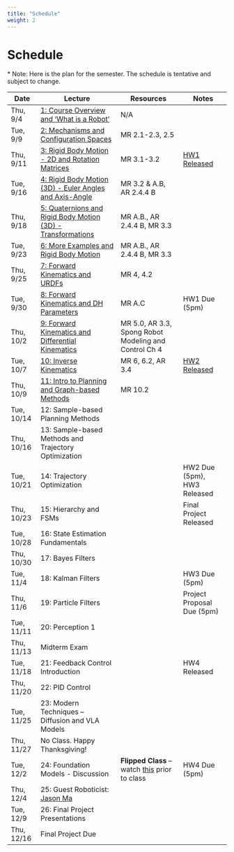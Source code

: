 ```yaml
---
title: "Schedule"
weight: 2
---
```




# Schedule
\* Note: Here is the plan for the semester. The schedule is tentative and subject to change. 


| Date        | Lecture                                               | Resources | Notes                                 |
|-------------|--------------------------------------------------------|-----------|---------------------------------------|
| Thu, 9/4    | [1: Course Overview and ‘What is a Robot’](https://drive.google.com/file/d/1cmQ6--_u4iUSh1u46t5s-vApfe7XK76I/view?usp=sharing)              | N/A        |                                       |
| Tue, 9/9    | [2: Mechanisms and Configuration Spaces](https://drive.google.com/file/d/1yzPN53vMFrPtGckjmMJbU-0kcfkSHPmD/view?usp=sharing)                 | MR 2.1-2.3, 2.5          |                                      |
| Thu, 9/11   | [3: Rigid Body Motion - 2D and Rotation Matrices](https://drive.google.com/file/d/12n-BXSgS8zPDU64RCwD0Y4aY3XjkX4_T/view?usp=sharing)       | MR 3.1-3.2     | [HW1 Released](https://drive.google.com/file/d/1BTf7kb2NMIz5frHMignMo4uc3b7s1OjF/view?usp=sharing)                          |
| Tue, 9/16   | [4: Rigid Body Motion (3D) - Euler Angles and Axis-Angle](https://drive.google.com/file/d/1-dqlIbpwp52Ejw4dKoBxmobe7P56vIH9/view?usp=sharing) | MR 3.2 & A.B, AR 2.4.4 B   |                                  |
| Thu, 9/18   | [5: Quaternions and Rigid Body Motion (3D) - Transformations](https://drive.google.com/file/d/1x94kHirL8iJ_lWEb3RzOdVGphK2RNrBN/view?usp=sharing)           | MR A.B., AR 2.4.4 B, MR 3.3           |                                       |
| Tue, 9/23   | [6: More Examples and Rigid Body Motion](https://drive.google.com/file/d/1WMWfsFCSJD_r2NGiMf2MueIBgA1LqOvd/view?usp=sharing)         | MR A.B., AR 2.4.4 B, MR 3.3                    |                                       |
| Thu, 9/25   | [7: Forward Kinematics and URDFs](https://drive.google.com/file/d/1oDFmt5C7QDo2mVNBvB0rBaib7VFtV72H/view?usp=sharing)               | MR 4, 4.2           |                                       |
| Tue, 9/30   | [8: Forward Kinematics and DH Parameters](https://drive.google.com/file/d/1eyhQMCUZHZEwjHVpSbp025fa84goo-AG/view?usp=sharing)        | MR A.C                    | HW1 Due (5pm)                         |
| Thu, 10/2   | [9: Forward Kinematics and Differential Kinematics](https://drive.google.com/file/d/1g2fgg4UNK6qYk-pufD4KWZXqfRxEj1x2/view?usp=sharing) | MR 5.0, AR 3.3, Spong Robot Modeling and Control Ch 4                 |                           |
| Tue, 10/7   | [10: Inverse Kinematics](https://drive.google.com/file/d/1z8lfRbICemB798c50vSlhTyW2iIGzIEK/view?usp=sharing)                         | MR 6, 6.2, AR 3.4                    |   [HW2 Released](https://drive.google.com/file/d/1jGnUvFdJpa9y4fOm8zA_Fzk-2R9d920G/view?usp=sharing)                                    |
| Thu, 10/9   | [11: Intro to Planning and Graph-based Methods](https://drive.google.com/file/d/105UPhTsU3GSjSe0RJDfvyRwoct7-CKwV/view?usp=sharing)  |  MR 10.2                   |                                       |
| Tue, 10/14  | 12: Sample-based Planning Methods              |                     |                                       |
| Thu, 10/16  | 13: Sample-based Methods and Trajectory Optimization |              |                          |
| Tue, 10/21  | 14: Trajectory Optimization                    |                     | HW2 Due (5pm), HW3 Released                          |
| Thu, 10/23  | 15: Hierarchy and FSMs                         |                     | Final Project Released                |
| Tue, 10/28  | 16: State Estimation Fundamentals              |                     |                                       |
| Thu, 10/30  | 17: Bayes Filters                              |                     |                                       |
| Tue, 11/4   | 18: Kalman Filters                             |                     | HW3 Due (5pm)                         |
| Thu, 11/6   | 19: Particle Filters                           |                     | Project Proposal Due (5pm)            |
| Tue, 11/11  | 20: Perception 1                               |                     |                                       |
| Thu, 11/13  | Midterm Exam                                   |                     |                                       |
| Tue, 11/18  | 21: Feedback Control Introduction              |                     | HW4 Released                                      |
| Thu, 11/20  | 22: PID Control                                |                     |                                       |
| Tue, 11/25  | 23: Modern Techniques – Diffusion and VLA Models |                   |                                       |
| Thu, 11/27  | No Class. Happy Thanksgiving!                  |                     |                                       |
| Tue, 12/2   | 24: Foundation Models - Discussion             | **Flipped Class** – watch <a href="https://shorturl.at/Kiexj">this</a> prior to class | HW4 Due (5pm) |
| Thu, 12/4   | 25: Guest Roboticist: [Jason Ma](https://jasonma2016.github.io/) | |                                       |
| Tue, 12/9   | 26: Final Project Presentations                |                     |                                       |
| Thu, 12/16  | Final Project Due                              |                     |                                       |
